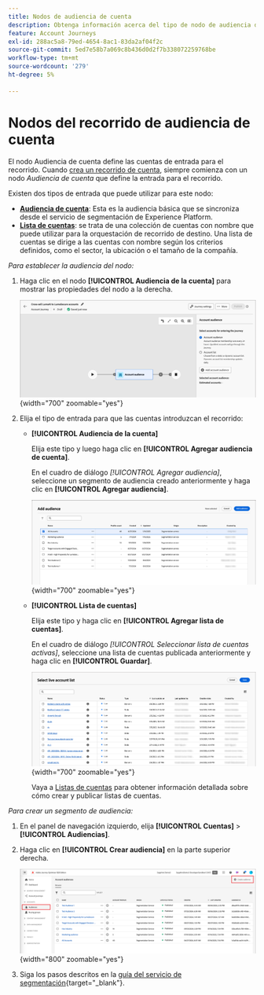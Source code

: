 ```yaml
---
title: Nodos de audiencia de cuenta
description: Obtenga información acerca del tipo de nodo de audiencia de cuenta que puede utilizar para definir la entrada de los recorridos de la cuenta en Journey Optimizer B2B edition.
feature: Account Journeys
exl-id: 288ac5a8-79ed-4654-8ac1-83da2af04f2c
source-git-commit: 5ed7e58b7a069c8b436d0d2f7b338072259768be
workflow-type: tm+mt
source-wordcount: '279'
ht-degree: 5%

---
```


# Nodos del recorrido de audiencia de cuenta

El nodo Audiencia de cuenta define las cuentas de entrada para el recorrido. Cuando [crea un recorrido de cuenta](./journey-overview.md#create-an-account-journey), siempre comienza con un nodo _Audiencia de cuenta_ que define la entrada para el recorrido.

Existen dos tipos de entrada que puede utilizar para este nodo:

* **[Audiencia de cuenta](../audiences/account-audience-overview.md)**: Esta es la audiencia básica que se sincroniza desde el servicio de segmentación de Experience Platform.
* **[Lista de cuentas](../accounts/account-lists.md)**: se trata de una colección de cuentas con nombre que puede utilizar para la orquestación de recorrido de destino. Una lista de cuentas se dirige a las cuentas con nombre según los criterios definidos, como el sector, la ubicación o el tamaño de la compañía.

_Para establecer la audiencia del nodo:_

1. Haga clic en el nodo **[!UICONTROL Audiencia de la cuenta]** para mostrar las propiedades del nodo a la derecha.

   ![Nodo de audiencia de cuenta](./assets/account-journey-account-audience-node.png){width="700" zoomable="yes"}

1. Elija el tipo de entrada para que las cuentas introduzcan el recorrido:

   * **[!UICONTROL Audiencia de la cuenta]**

     Elija este tipo y luego haga clic en **[!UICONTROL Agregar audiencia de cuenta]**.

     En el cuadro de diálogo _[!UICONTROL Agregar audiencia]_, seleccione un segmento de audiencia creado anteriormente y haga clic en **[!UICONTROL Agregar audiencia]**.

     ![Seleccione un segmento de audiencia para el nodo](./assets/node-audience-add-dialog.png){width="700" zoomable="yes"}

   * **[!UICONTROL Lista de cuentas]**

     Elija este tipo y haga clic en **[!UICONTROL Agregar lista de cuentas]**.

     En el cuadro de diálogo _[!UICONTROL Seleccionar lista de cuentas activas]_, seleccione una lista de cuentas publicada anteriormente y haga clic en **[!UICONTROL Guardar]**.

     ![Seleccione una lista de cuentas activas para el nodo](./assets/account-journey-account-audience-select-account-list.png){width="700" zoomable="yes"}

     Vaya a [Listas de cuentas](../accounts/account-lists.md) para obtener información detallada sobre cómo crear y publicar listas de cuentas.

_Para crear un segmento de audiencia:_

1. En el panel de navegación izquierdo, elija **[!UICONTROL Cuentas]** > **[!UICONTROL Audiencias]**.

1. Haga clic en **[!UICONTROL Crear audiencia]** en la parte superior derecha.

   ![Crear un segmento de audiencia](./assets/audiences-list-create.png){width="800" zoomable="yes"}

1. Siga los pasos descritos en la [guía del servicio de segmentación](https://experienceleague.adobe.com/en/docs/experience-platform/segmentation/ui/account-audiences){target="_blank"}.
